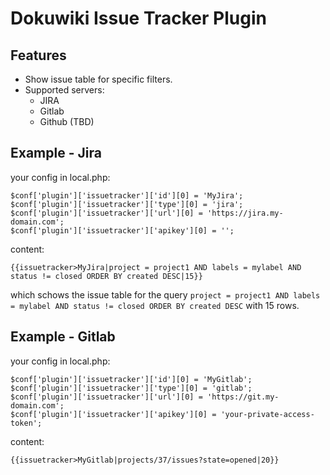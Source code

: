 # Dokuwiki Issue Tracker Plugin

## Features
* Show issue table for specific filters.
* Supported servers:
  * JIRA
  * Gitlab
  * Github (TBD)

## Example - Jira

your config in local.php:
```
$conf['plugin']['issuetracker']['id'][0] = 'MyJira';
$conf['plugin']['issuetracker']['type'][0] = 'jira';
$conf['plugin']['issuetracker']['url'][0] = 'https://jira.my-domain.com';
$conf['plugin']['issuetracker']['apikey'][0] = '';
```

content:
```
{{issuetracker>MyJira|project = project1 AND labels = mylabel AND status != closed ORDER BY created DESC|15}}
```

which schows the issue table for the query ```project = project1 AND labels = mylabel AND status != closed ORDER BY created DESC``` with 15 rows.

## Example - Gitlab

your config in local.php:
```
$conf['plugin']['issuetracker']['id'][0] = 'MyGitlab';
$conf['plugin']['issuetracker']['type'][0] = 'gitlab';
$conf['plugin']['issuetracker']['url'][0] = 'https://git.my-domain.com';
$conf['plugin']['issuetracker']['apikey'][0] = 'your-private-access-token';
```

content:
```
{{issuetracker>MyGitlab|projects/37/issues?state=opened|20}}
```